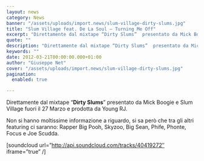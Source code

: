 ```yaml
---
layout: news
category: News
banner: "/assets/uploads/import.news/slum-village-dirty-slums.jpg"
title: "Slum Village feat. De La Soul – Turning Me Off"
excerpt: "Direttamente dal mixtape “Dirty Slums”  presentato da Mick Boogie e Slum Village fuori il 27 Marzo e prodotta da Young RJ. Non si hanno moltissime informazione a riguardo, si sa però che tra  gli altri featuring ci saranno: Rapper Big Pooh, Skyzoo, Big Sean, Phife, Phonte, Focus e Joe Scudda. [soundcloud url=”http://api.soundcloud.com/tracks/40419272″ iframe=”true” "
quote: ""
description: "Direttamente dal mixtape “Dirty Slums”  presentato da Mick Boogie e Slum Village fuori il 27 Marzo e prodotta da Young RJ. Non si hanno moltissime informazione a riguardo, si sa però che tra  gli altri featuring ci saranno: Rapper Big Pooh, Skyzoo, Big Sean, Phife, Phonte, Focus e Joe Scudda. [soundcloud url=”http://api.soundcloud.com/tracks/40419272″ iframe=”true” "
keywords: ""
date: 2012-03-21T00:00:00.000+01:00
author: "Giuseppe Net"
cover: "/assets/uploads/import.news/slum-village-dirty-slums.jpg"
pagination:
  enabled: true

---
```


Direttamente dal mixtape “**Dirty Slums**” presentato da Mick Boogie e Slum Village fuori il 27 Marzo e prodotta da Young RJ.

Non si hanno moltissime informazione a riguardo, si sa però che tra gli altri featuring ci saranno: Rapper Big Pooh, Skyzoo, Big Sean, Phife, Phonte, Focus e Joe Scudda.

\[soundcloud url=”http://api.soundcloud.com/tracks/40419272″ iframe=”true” /\]